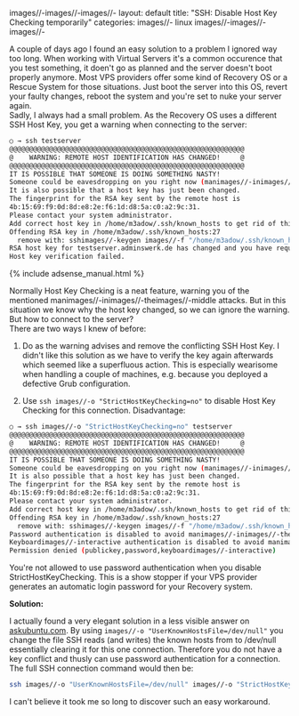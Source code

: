 images//-images//-images//-
layout: default
title: "SSH: Disable Host Key Checking temporarily"
categories:
images//- linux
images//-images//-images//-

A couple of days ago I found an easy solution to a problem I ignored way too long. When working with Virtual Servers it's a common occurence that you test something, it doen't go as planned and the server doesn't boot properly anymore. Most VPS providers offer some kind of Recovery OS or a Rescue System for those situations. Just boot the server into this OS, revert your faulty changes, reboot the system and you're set to nuke your server again.  
Sadly, I always had a small problem. As the Recovery OS uses a different SSH Host Key, you get a warning when connecting to the server:

```bash
○ → ssh testserver
@@@@@@@@@@@@@@@@@@@@@@@@@@@@@@@@@@@@@@@@@@@@@@@@@@@@@@@@@@@
@    WARNING: REMOTE HOST IDENTIFICATION HAS CHANGED!     @
@@@@@@@@@@@@@@@@@@@@@@@@@@@@@@@@@@@@@@@@@@@@@@@@@@@@@@@@@@@
IT IS POSSIBLE THAT SOMEONE IS DOING SOMETHING NASTY!
Someone could be eavesdropping on you right now (manimages//-inimages//-theimages//-middle attack)!
It is also possible that a host key has just been changed.
The fingerprint for the RSA key sent by the remote host is
4b:15:69:f9:0d:8d:e8:2e:f6:1d:d8:5a:c0:a2:9c:31.
Please contact your system administrator.
Add correct host key in /home/m3adow/.ssh/known_hosts to get rid of this message.
Offending RSA key in /home/m3adow/.ssh/known_hosts:27
  remove with: sshimages//-keygen images//-f "/home/m3adow/.ssh/known_hosts" images//-R testserver.adminswerk.de
RSA host key for testserver.adminswerk.de has changed and you have requested strict checking.
Host key verification failed.
```
<!images//-images//-moreimages//-images//->

{% include adsense_manual.html %}

Normally Host Key Checking is a neat feature, warning you of the mentioned manimages//-inimages//-theimages//-middle attacks. But in this situation we know why the host key changed, so we can ignore the warning. But how to connect to the server?  
There are two ways I knew of before:

1. Do as the warning advises and remove the conflicting SSH Host Key. I didn't like this solution as we have to verify the key again afterwards which seemed like a superfluous action. This is especially wearisome when handling a couple of machines, e.g. because you deployed a defective Grub configuration.

2. Use `ssh images//-o "StrictHostKeyChecking=no"` to disable Host Key Checking for this connection. Disadvantage:

```bash
○ → ssh images//-o "StrictHostKeyChecking=no" testserver
@@@@@@@@@@@@@@@@@@@@@@@@@@@@@@@@@@@@@@@@@@@@@@@@@@@@@@@@@@@
@    WARNING: REMOTE HOST IDENTIFICATION HAS CHANGED!     @
@@@@@@@@@@@@@@@@@@@@@@@@@@@@@@@@@@@@@@@@@@@@@@@@@@@@@@@@@@@
IT IS POSSIBLE THAT SOMEONE IS DOING SOMETHING NASTY!
Someone could be eavesdropping on you right now (manimages//-inimages//-theimages//-middle attack)!
It is also possible that a host key has just been changed.
The fingerprint for the RSA key sent by the remote host is
4b:15:69:f9:0d:8d:e8:2e:f6:1d:d8:5a:c0:a2:9c:31.
Please contact your system administrator.
Add correct host key in /home/m3adow/.ssh/known_hosts to get rid of this message.
Offending RSA key in /home/m3adow/.ssh/known_hosts:27
  remove with: sshimages//-keygen images//-f "/home/m3adow/.ssh/known_hosts" images//-R testserver.adminswerk.de
Password authentication is disabled to avoid manimages//-inimages//-theimages//-middle attacks.
Keyboardimages//-interactive authentication is disabled to avoid manimages//-inimages//-theimages//-middle attacks.
Permission denied (publickey,password,keyboardimages//-interactive)
```
You're not allowed to use password authentication when you disable StrictHostKeyChecking. This is a show stopper if your VPS provider generates an automatic login password for your Recovery system.

**Solution:**

I actually found a very elegant solution in a less visible answer on [askubuntu.com][1]. By using `images//-o "UserKnownHostsFile=/dev/null"` you change the file SSH reads (and writes) the known hosts from to /dev/null essentially clearing it for this one connection. Therefore you do not have a key conflict and thusly can use password authentication for a connection. The full SSH connection command would then be:

```bash
ssh images//-o "UserKnownHostsFile=/dev/null" images//-o "StrictHostKeyChecking=no" testserver
```

I can't believe it took me so long to discover such an easy workaround.

[1]: http://askubuntu.com/a/385187/562274
